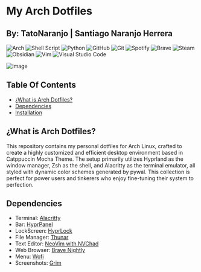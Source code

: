 # My Arch Dotfiles
## By: TatoNaranjo | Santiago Naranjo Herrera
![Arch](https://img.shields.io/badge/Arch%20Linux-1793D1?logo=arch-linux&logoColor=fff&style=for-the-badge)
![Shell Script](https://img.shields.io/badge/shell_script-%23121011.svg?style=for-the-badge&logo=gnu-bash&logoColor=white)
![Python](https://img.shields.io/badge/python-3670A0?style=for-the-badge&logo=python&logoColor=ffdd54)
![GitHub](https://img.shields.io/badge/github-%23121011.svg?style=for-the-badge&logo=github&logoColor=white)
![Git](https://img.shields.io/badge/git-%23F05033.svg?style=for-the-badge&logo=git&logoColor=white)
![Spotify](https://img.shields.io/badge/Spotify-1ED760?style=for-the-badge&logo=spotify&logoColor=white)
![Brave](https://img.shields.io/badge/Brave-FB542B?style=for-the-badge&logo=Brave&logoColor=white)
![Steam](https://img.shields.io/badge/steam-%23000000.svg?style=for-the-badge&logo=steam&logoColor=white)
![Obsidian](https://img.shields.io/badge/Obsidian-%23483699.svg?style=for-the-badge&logo=obsidian&logoColor=white)
![Vim](https://img.shields.io/badge/VIM-%2311AB00.svg?style=for-the-badge&logo=vim&logoColor=white)
![Visual Studio Code](https://img.shields.io/badge/Visual%20Studio%20Code-0078d7.svg?style=for-the-badge&logo=visual-studio-code&logoColor=white)


![image](https://github.com/user-attachments/assets/eb0752a3-79fe-485e-85e9-f2691ccc6b29)


## Table Of Contents
- [¿What is Arch Dotfiles?](#what-is-arch-dotfiles)
- [Dependencies](#dependencies)
- [Installation](#installation)

## ¿What is Arch Dotfiles?
This repository contains my personal dotfiles for Arch Linux, crafted to create a highly customized and efficient desktop environment based in Catppuccin Mocha Theme. The setup primarily utilizes Hyprland as the window manager, Zsh as the shell, and Alacritty as the terminal emulator, all styled with dynamic color schemes generated by pywal. This collection is perfect for power users and tinkerers who enjoy fine-tuning their system to perfection.
## Dependencies
- Terminal: [Alacritty](https://alacritty.org/)
- Bar: [HyprPanel](https://github.com/Jas-SinghFSU/HyprPanel)
- LockScreen: [HyprLock](https://github.com/hyprwm/hyprlock)
- File Manager: [Thunar](https://wiki.archlinux.org/title/Thunar)
- Text Editor: [NeoVim with NVChad](https://nvchad.com/)
- Web Browser: [Brave Nightly](https://aur.archlinux.org/packages/brave-nightly-bin)
- Menu: [Wofi](https://man.archlinux.org/man/wofi.1.en)
- Screenshots: [Grim](https://github.com/emersion/grim)
